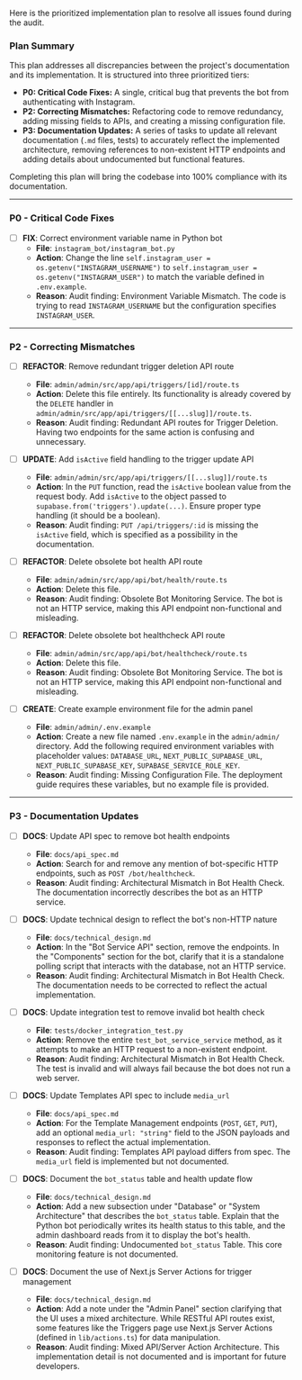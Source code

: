 Here is the prioritized implementation plan to resolve all issues found during the audit.

### Plan Summary

This plan addresses all discrepancies between the project's documentation and its implementation. It is structured into three prioritized tiers:

*   **P0: Critical Code Fixes:** A single, critical bug that prevents the bot from authenticating with Instagram.
*   **P2: Correcting Mismatches:** Refactoring code to remove redundancy, adding missing fields to APIs, and creating a missing configuration file.
*   **P3: Documentation Updates:** A series of tasks to update all relevant documentation (`.md` files, tests) to accurately reflect the implemented architecture, removing references to non-existent HTTP endpoints and adding details about undocumented but functional features.

Completing this plan will bring the codebase into 100% compliance with its documentation.

---

### P0 - Critical Code Fixes

- [ ] **FIX**: Correct environment variable name in Python bot
    - **File**: `instagram_bot/instagram_bot.py`
    - **Action**: Change the line `self.instagram_user = os.getenv("INSTAGRAM_USERNAME")` to `self.instagram_user = os.getenv("INSTAGRAM_USER")` to match the variable defined in `.env.example`.
    - **Reason**: Audit finding: Environment Variable Mismatch. The code is trying to read `INSTAGRAM_USERNAME` but the configuration specifies `INSTAGRAM_USER`.

---

### P2 - Correcting Mismatches

- [ ] **REFACTOR**: Remove redundant trigger deletion API route
    - **File**: `admin/admin/src/app/api/triggers/[id]/route.ts`
    - **Action**: Delete this file entirely. Its functionality is already covered by the `DELETE` handler in `admin/admin/src/app/api/triggers/[[...slug]]/route.ts`.
    - **Reason**: Audit finding: Redundant API routes for Trigger Deletion. Having two endpoints for the same action is confusing and unnecessary.

- [ ] **UPDATE**: Add `isActive` field handling to the trigger update API
    - **File**: `admin/admin/src/app/api/triggers/[[...slug]]/route.ts`
    - **Action**: In the `PUT` function, read the `isActive` boolean value from the request body. Add `isActive` to the object passed to `supabase.from('triggers').update(...)`. Ensure proper type handling (it should be a boolean).
    - **Reason**: Audit finding: `PUT /api/triggers/:id` is missing the `isActive` field, which is specified as a possibility in the documentation.

- [ ] **REFACTOR**: Delete obsolete bot health API route
    - **File**: `admin/admin/src/app/api/bot/health/route.ts`
    - **Action**: Delete this file.
    - **Reason**: Audit finding: Obsolete Bot Monitoring Service. The bot is not an HTTP service, making this API endpoint non-functional and misleading.

- [ ] **REFACTOR**: Delete obsolete bot healthcheck API route
    - **File**: `admin/admin/src/app/api/bot/healthcheck/route.ts`
    - **Action**: Delete this file.
    - **Reason**: Audit finding: Obsolete Bot Monitoring Service. The bot is not an HTTP service, making this API endpoint non-functional and misleading.

- [ ] **CREATE**: Create example environment file for the admin panel
    - **File**: `admin/admin/.env.example`
    - **Action**: Create a new file named `.env.example` in the `admin/admin/` directory. Add the following required environment variables with placeholder values: `DATABASE_URL`, `NEXT_PUBLIC_SUPABASE_URL`, `NEXT_PUBLIC_SUPABASE_KEY`, `SUPABASE_SERVICE_ROLE_KEY`.
    - **Reason**: Audit finding: Missing Configuration File. The deployment guide requires these variables, but no example file is provided.

---

### P3 - Documentation Updates

- [ ] **DOCS**: Update API spec to remove bot health endpoints
    - **File**: `docs/api_spec.md`
    - **Action**: Search for and remove any mention of bot-specific HTTP endpoints, such as `POST /bot/healthcheck`.
    - **Reason**: Audit finding: Architectural Mismatch in Bot Health Check. The documentation incorrectly describes the bot as an HTTP service.

- [ ] **DOCS**: Update technical design to reflect the bot's non-HTTP nature
    - **File**: `docs/technical_design.md`
    - **Action**: In the "Bot Service API" section, remove the endpoints. In the "Components" section for the bot, clarify that it is a standalone polling script that interacts with the database, not an HTTP service.
    - **Reason**: Audit finding: Architectural Mismatch in Bot Health Check. The documentation needs to be corrected to reflect the actual implementation.

- [ ] **DOCS**: Update integration test to remove invalid bot health check
    - **File**: `tests/docker_integration_test.py`
    - **Action**: Remove the entire `test_bot_service_service` method, as it attempts to make an HTTP request to a non-existent endpoint.
    - **Reason**: Audit finding: Architectural Mismatch in Bot Health Check. The test is invalid and will always fail because the bot does not run a web server.

- [ ] **DOCS**: Update Templates API spec to include `media_url`
    - **File**: `docs/api_spec.md`
    - **Action**: For the Template Management endpoints (`POST`, `GET`, `PUT`), add an optional `media_url: "string"` field to the JSON payloads and responses to reflect the actual implementation.
    - **Reason**: Audit finding: Templates API payload differs from spec. The `media_url` field is implemented but not documented.

- [ ] **DOCS**: Document the `bot_status` table and health update flow
    - **File**: `docs/technical_design.md`
    - **Action**: Add a new subsection under "Database" or "System Architecture" that describes the `bot_status` table. Explain that the Python bot periodically writes its health status to this table, and the admin dashboard reads from it to display the bot's health.
    - **Reason**: Audit finding: Undocumented `bot_status` Table. This core monitoring feature is not documented.

- [ ] **DOCS**: Document the use of Next.js Server Actions for trigger management
    - **File**: `docs/technical_design.md`
    - **Action**: Add a note under the "Admin Panel" section clarifying that the UI uses a mixed architecture. While RESTful API routes exist, some features like the Triggers page use Next.js Server Actions (defined in `lib/actions.ts`) for data manipulation.
    - **Reason**: Audit finding: Mixed API/Server Action Architecture. This implementation detail is not documented and is important for future developers.